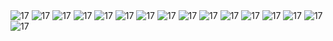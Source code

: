   <img src= "https://mir-s3-cdn-cf.behance.net/project_modules/1400/616fef211437705.6722bdf6d97a0.png" alt="17"/>
  <img src= "https://mir-s3-cdn-cf.behance.net/project_modules/1400/383624211437705.6722bdf6d6ae0.png" alt="17"/>
  <img src= "https://mir-s3-cdn-cf.behance.net/project_modules/1400/851916211437705.6722bdf6dbae3.png" alt="17"/>
  <img src= "https://mir-s3-cdn-cf.behance.net/project_modules/1400/626beb211437705.6722bdf6d9f28.png" alt="17"/>
  <img src= "https://mir-s3-cdn-cf.behance.net/project_modules/1400/c07ebf211437705.6722bdf6da67b.png" alt="17"/>
  <img src= "https://mir-s3-cdn-cf.behance.net/project_modules/1400/6f6b81211437705.6722bdf6d7e00.png" alt="17"/>
  <img src= "https://mir-s3-cdn-cf.behance.net/project_modules/1400/cca167211437705.6722bdf6d85a6.png" alt="17"/>
  <img src= "https://mir-s3-cdn-cf.behance.net/project_modules/1400/9c8c60211437705.6722bdf6d7605.png" alt="17"/>
  <img src= "https://mir-s3-cdn-cf.behance.net/project_modules/1400/dfa73c211437705.6722bdf6d8d19.png" alt="17"/>
  <img src= "https://mir-s3-cdn-cf.behance.net/project_modules/1400/988043211437705.6725810893188.png" alt="17"/>
  <img src= "https://mir-s3-cdn-cf.behance.net/project_modules/1400/950ad5211437705.6722bdf6dc52e.png" alt="17"/>
  <img src= "https://mir-s3-cdn-cf.behance.net/project_modules/1400/f139e4211437705.6722bdf6db0cb.png" alt="17"/>
  <img src= "https://mir-s3-cdn-cf.behance.net/project_modules/1400/279904211437705.6722c2c9a376d.png" alt="17"/>
  <img src= "https://mir-s3-cdn-cf.behance.net/project_modules/1400/2a6f26211437705.6722c2c9a40d2.png" alt="17"/>

  <img src= "https://mir-s3-cdn-cf.behance.net/project_modules/1400/988043211437705.6725810893188.png" alt="17"/>


 <img src= "https://mir-s3-cdn-cf.behance.net/project_modules/1400/988043211437705.6725810893188.png" alt="17"/>

